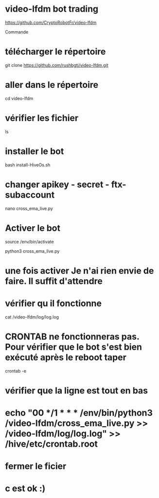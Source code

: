 # video-lfdm bot trading
https://github.com/CryptoRobotFr/video-lfdm

Commande

# télécharger le répertoire
git clone https://github.com/rushbgti/video-lfdm.git

# aller dans le répertoire
cd video-lfdm

# vérifier les fichier
ls

# installer le bot
bash install-HiveOs.sh


# changer apikey - secret - ftx-subaccount
nano cross_ema_live.py

# Activer le bot
source /env/bin/activate

python3 cross_ema_live.py

# une fois activer Je n'ai rien envie de faire. Il suffit d'attendre

# vérifier qu il fonctionne 
cat /video-lfdm/log/log.log

# CRONTAB ne fonctionneras pas. Pour vérifier que le bot s'est bien exécuté après le reboot taper
crontab -e

# vérifier que la ligne est tout en bas
# echo "00 */1 * * * /env/bin/python3 /video-lfdm/cross_ema_live.py >> /video-lfdm/log/log.log" >> /hive/etc/crontab.root 
# fermer le ficier
# c est ok :)
